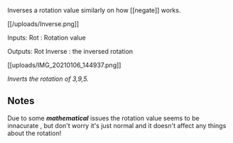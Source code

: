 Inverses a rotation value similarly on how [[negate]] works.

[[/uploads/Inverse.png]]

Inputs:
Rot : Rotation value

Outputs:
Rot Inverse : the inversed rotation

[[uploads/IMG_20210106_144937.png]]

_Inverts the rotation of 3,9,5._

## Notes 

Due to some ***mathematical*** issues the rotation value seems  to be innacurate , but don't worry it's just normal and it doesn't affect any things about the rotation!